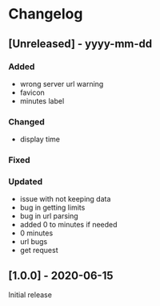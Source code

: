 # Changelog

## [Unreleased] - yyyy-mm-dd

### Added
- wrong server url warning
- favicon
- minutes label

### Changed
- display time

### Fixed

### Updated
- issue with not keeping data
- bug in getting limits
- bug in url parsing
- added 0 to minutes if needed
- 0 minutes
- url bugs
- get request

## [1.0.0] - 2020-06-15

Initial release

